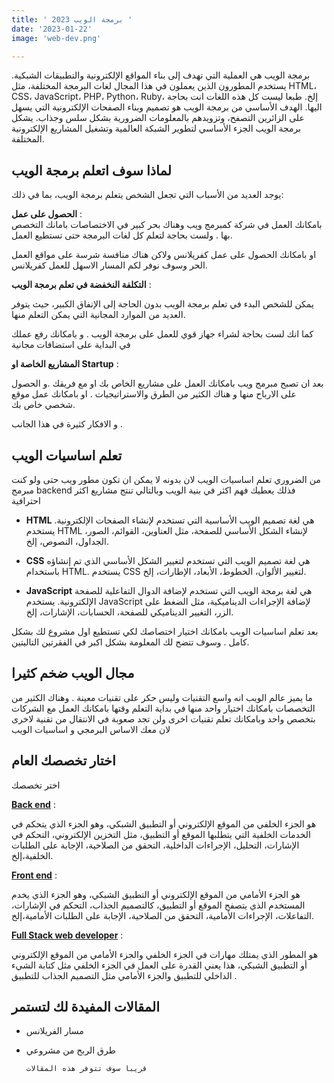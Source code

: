 ```yaml
---
title: ' برمجة الويب 2023 '
date: '2023-01-22'
image: 'web-dev.png'

---
```

 
 برمجة الويب هي العملية التي تهدف إلى بناء المواقع الإلكترونية والتطبيقات الشبكية. يستخدم المطورون الذين يعملون في هذا المجال لغات البرمجة المختلفة، مثل HTML، CSS، JavaScript، PHP، Python، Ruby، إلخ. طبعا ليست كل هذه اللغات انت بحاجة اليها.  الهدف  الأساسي من برمجة الويب هو تصميم وبناء الصفحات الإلكترونية التي يسهل على الزائرين التصفح، وتزويدهم بالمعلومات الضرورية بشكل سلس وجذاب. يشكل برمجة الويب الجزء الأساسي لتطوير الشبكة العالمية وتشغيل المشاريع الإلكترونية المختلفة.
 
## لماذا سوف اتعلم برمجة الويب 

 يوجد العديد من الأسباب التي تجعل الشخص يتعلم برمجة الويب، بما في ذلك:

**الحصول على عمل** :  
بامكانك العمل في شركة كمبرمج ويب وهناك بحر كبير في الاختصاصات بامانك التخصص بها . ولست بحاجة لتعلم كل لغات البرمجة حتى تستطيع العمل.

 او بامكانك الحصول على عمل كفريلانس ولاكن هناك منافسة شرسة على مواقع العمل الحر وسوف نوفر لكم المسار الاسهل للعمل كفريلانس.

**التكلفة النخفضة في تعلم برمجة الويب** :

يمكن للشخص البدء في تعلم برمجة الويب بدون الحاجة إلى الإنفاق الكبير، حيث يتوفر العديد من الموارد المجانية التي يمكن التعلم منها. 

كما انك لست بحاجة لشراء جهاز قوي للعمل على برمجة الويب . و بامكانك رفع عملك في البداية على استضافات مجانية  

**المشاريع الخاصة او Startup** :

بعد ان تصبح مبرمج ويب بامكانك العمل على مشاريع الخاص بك او مع فريقك .و الحصول على الارباح منها و هناك الكثير من الطرق والاستراتيجيات . او بامكانك عمل موقع شخصي خاص بك.

و الافكار كثيرة في هذا الجانب .

## تعلم اساسيات الويب

من الضروري تعلم اساسيات الويب لان بدونه لا يمكن ان تكون مطور ويب حتى ولو كنت مبرمج backend فذلك يعطيك فهم اكثر في بنية الويب وبالتالي تنتج مشاريع اكثر احترافية


- **HTML** هي لغة تصميم الويب الأساسية التي تستخدم لإنشاء الصفحات الإلكترونية. يستخدم HTML لإنشاء الشكل الأساسي للصفحة، مثل العناوين، القوائم، الصور، الجداول، النصوص، إلخ.

- **CSS**  هي لغة تصميم الويب التي تستخدم لتغيير الشكل الأساسي الذي تم إنشاؤه باستخدام HTML. يستخدم CSS لتغيير الألوان، الخطوط، الأبعاد، الإطارات، إلخ.

- **JavaScript** هي لغة برمجة الويب التي تستخدم لإضافة الدوال التفاعلية للصفحة الإلكترونية. يستخدم JavaScript لإضافة الإجراءات الديناميكية، مثل الضغط على الزر، التغيير الديناميكي للصفحة، الحسابات، الإشارات، إلخ. 

بعد تعلم اساسيات الويب بامكانك اختيار اختصاصك لكي تستطيع اول مشروع لك بشكل كامل . وسوف تتضح لك المعلومة بشكل اكبر في الفقرتين التاليتين. 
## مجال الويب ضخم كثيرا
ما يميز عالم الويب انه واسع التقنيات وليس حكر على تقنيات معينة . وهناك الكثير من التخصصات بامكانك اختيار واحد منها في بداية التعلم وقتها بامكانك العمل مع الشركات بتخصص واحد وبامكانك تعلم تقنيات اخرى ولن تجد صعوبة في الانتقال من تقنية لاخرى لان معك الاساس البرمجي و اساسيات الويب


## اختار تخصصك العام

اختر تخصصك 

**[Back end](backend)** : 

 هو الجزء الخلفي من الموقع الإلكتروني أو التطبيق الشبكي، وهو الجزء الذي يتحكم في الخدمات الخلفية التي يتطلبها الموقع أو التطبيق، مثل التخزين الإلكتروني، التحكم في الإشارات، التحليل، الإجراءات الداخلية، التحقق من الصلاحية، الإجابة على الطلبات الخلفية،إلخ.

**[Front end](frontend)** : 

 هو الجزء الأمامي من الموقع الإلكتروني أو التطبيق الشبكي، وهو الجزء الذي يخدم المستخدم الذي يتصفح الموقع أو التطبيق، كالتصميم الجذاب، التحكم في الإشارات، التفاعلات، الإجراءات الأمامية، التحقق من الصلاحية، الإجابة على الطلبات الأمامية،إلخ.

**[Full Stack web developer](full-stack-web)** :
 
  هو المطور الذي يمتلك مهارات في الجزء الخلفي والجزء الأمامي من الموقع الإلكتروني أو التطبيق الشبكي، هذا يعني القدرة على العمل في الجزء الخلفي مثل كتابة الشيء الداخلي للتطبيق والجزء الأمامي مثل التصميم الجذاب للتطبيق .

## المقالات المفيدة لك لتستمر

* مسار الفريلانس
* طرق الربح من مشروعي

    ``قريبا سوف تتوفر هذه المقالات``
